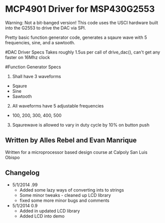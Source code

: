 # MCP4901 Driver for MSP430G2553
Warning: Not a bit-banged version! This code uses the USCI hardware built into the G2553 to drive the DAC via SPI. 

Pretty basic function generator code, generates a sqaure wave with 5 frequencies, sine, and a sawtooth.

#DAC Driver Specs
Takes roughly 1.5us per call of drive_dac(), can't get any faster on 16Mhz clock

#Function Generator Specs
1. Shall have 3 waveforms
  * Sqaure 
  * Sine 
  * Sawtooth
2. All waveforms have 5 adjustable frequencies
  * 100, 200, 300, 400, 500
3. Sqaurewave is allowed to vary in duty cycle by 10% on button push

## Written by Alles Rebel and Evan Manrique
Written for a microprocessor based design course at Calpoly San Luis Obispo

## Changelog 
 * 5/1/2014 .99
 	* Added some lazy ways of converting ints to strings
 	* Some minor tweaks - cleaned up LCD library
 	* fixed some more minor bugs and comments
 * 5/1/2014 0.9
 	* Added in updated LCD library
 	* Added LCD into demo
